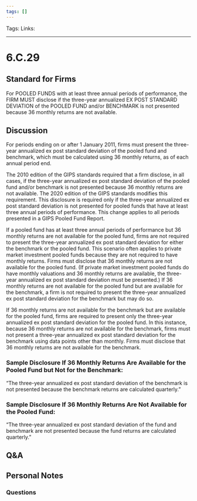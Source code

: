 ```yaml
---
tags: []
---
```

Tags:
Links: 
___
# 6.C.29
## Standard for Firms
For POOLED FUNDS with at least three annual periods of performance, the FIRM MUST disclose if the three-year annualized EX POST STANDARD DEVIATION of the POOLED FUND and/or BENCHMARK is not presented because 36 monthly returns are not available.
## Discussion
For periods ending on or after 1 January 2011, firms must present the three-year annualized ex post standard deviation of the pooled fund and benchmark, which must be calculated using 36 monthly returns, as of each annual period end.

The 2010 edition of the GIPS standards required that a firm disclose, in all cases, if the three-year annualized ex post standard deviation of the pooled fund and/or benchmark is not presented because 36 monthly returns are not available. The 2020 edition of the GIPS standards modifies this requirement. This disclosure is required only if the three-year annualized ex post standard deviation is not presented for pooled funds that have at least three annual periods of performance. This change applies to all periods presented in a GIPS Pooled Fund Report.

If a pooled fund has at least three annual periods of performance but 36 monthly returns are not available for the pooled fund, firms are not required to present the three-year annualized ex post standard deviation for either the benchmark or the pooled fund. This scenario often applies to private market investment pooled funds because they are not required to have monthly returns. Firms must disclose that 36 monthly returns are not available for the pooled fund. (If private market investment pooled funds do have monthly valuations and 36 monthly returns are available, the three-year annualized ex post standard deviation must be presented.) If 36 monthly returns are not available for the pooled fund but are available for the benchmark, a firm is not required to present the three-year annualized ex post standard deviation for the benchmark but may do so.

If 36 monthly returns are not available for the benchmark but are available for the pooled fund, firms are required to present only the three-year annualized ex post standard deviation for the pooled fund. In this instance, because 36 monthly returns are not available for the benchmark, firms must not present a three-year annualized ex post standard deviation for the benchmark using data points other than monthly. Firms must disclose that 36 monthly returns are not available for the benchmark.
### Sample Disclosure If 36 Monthly Returns Are Available for the Pooled Fund but Not for the Benchmark:
“The three-year annualized ex post standard deviation of the benchmark is not presented because the benchmark returns are calculated quarterly.”
### Sample Disclosure If 36 Monthly Returns Are Not Available for the Pooled Fund:
“The three-year annualized ex post standard deviation of the fund and benchmark are not presented because the fund returns are calculated quarterly.”
## Q&A

## Personal Notes

### Questions
